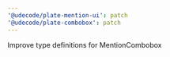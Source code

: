 ```yaml
---
'@udecode/plate-mention-ui': patch
'@udecode/plate-combobox': patch
---
```


Improve type definitions for MentionCombobox
